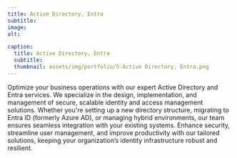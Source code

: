 ```yaml
---
title: Active Directory, Entra
subtitle: 
image: 
alt: 

caption:
  title: Active Directory, Entra
  subtitle: 
  thumbnail: assets/img/portfolio/5-Active Directory, Entra.png
---
```

Optimize your business operations with our expert Active Directory and Entra services. We specialize in the design, implementation, and management of secure, scalable identity and access management solutions. Whether you're setting up a new directory structure, migrating to Entra ID (formerly Azure AD), or managing hybrid environments, our team ensures seamless integration with your existing systems. Enhance security, streamline user management, and improve productivity with our tailored solutions, keeping your organization’s identity infrastructure robust and resilient.



